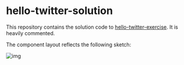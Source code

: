 # hello-twitter-solution

This repository contains the solution code to [hello-twitter-exercise](https://github.com/dopeboy/hello-twitter-exercise). It is heavily commented.

The component layout reflects the following sketch:

![img](http://i.imgur.com/a9nIQcn.jpg)

